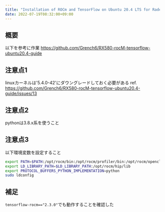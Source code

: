 ```yaml
---
title: "Installation of ROCm and TensorFlow on Ubuntu 20.4 LTS for Radeon RX580 by Lyrise"
date: 2022-07-19T08:32:00+09:00
---
```


## 概要

以下を参考に作業
https://github.com/Grench6/RX580-rocM-tensorflow-ubuntu20.4-guide

## 注意点1

linuxカーネルは'5.4.0-42'にダウングレードしておく必要がある
ref. https://github.com/Grench6/RX580-rocM-tensorflow-ubuntu20.4-guide/issues/13

## 注意点2

pythonは3.8.x系を使うこと

## 注意点3

以下環境変数を設定すること

```sh
export PATH=$PATH:/opt/rocm/bin:/opt/rocm/profiler/bin:/opt/rocm/opencl/bin
export LD_LIBRARY_PATH=$LD_LIBRARY_PATH:/opt/rocm/hip/lib
export PROTOCOL_BUFFERS_PYTHON_IMPLEMENTATION=python
sudo ldconfig
```

## 補足

`tensorflow-rocm=="2.3.0"`でも動作することを確認した
